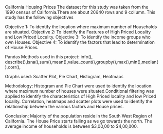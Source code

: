 California Housing Prices
The dataset for this study was taken from the 1990 census of California.There are about 20640 rows and 9 collumn. This study has the following objectives

Objective 1: To identify the location where maximum number of Households are situated.
Objective 2: To identify the Features of High Priced Locality and Low Priced Locality.
Objective 3: To identify the income groups who own Houses.
Objective 4: To identify the factors that lead to determination of House Prices.

Pandas Methods used in this project: info(), describe(),isna(),sum(),mean(),value_count(),groupby(),max(),min(),median(),corr(),

Graphs used: Scatter Plot, Pie Chart, Histogram, Heatmaps

Methodology: Histogram and Pie Chart were used to identify the location where maximum number of houses were situated.Conditional filtering was applied to identify the characteristics of High Priced locality and low Priced locality. Correlation, heatmaps and scatter plots  were used to identify the relationship between the various factors and House prices.

Conclusion: Majority of the population reside in the South West Region of California. The House Price starts falling as we go towards the north. The average income of households is between $3,00,00 to $4,00,000.
